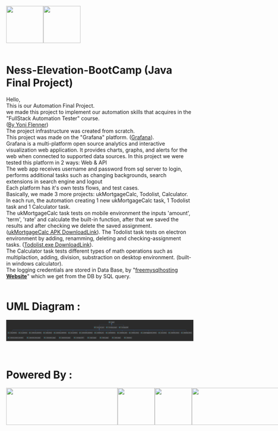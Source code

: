 
 
 </br> 
 <div style="display: flex;">
 <img  style="width: 100px; height:100px;" src="https://media-exp1.licdn.com/dms/image/C4D0BAQHHoy2390q_hA/company-logo_200_200/0/1634044285325?e=1646265600&v=beta&t=f7VKWSC1Yf27z42qw0GG1WVZOp8dyP5Ss4GocxCH-rw">
<img  style="width: 100px; height:100px;" src="https://media-exp1.licdn.com/dms/image/C4E0BAQGmkN91YLXdzA/company-logo_200_200/0/1595238232969?e=1646265600&v=beta&t=vTRjKo_ixni1msBrQd9RCKHbKzfTJov8bLzCqbY0VAA">
 </div>

 </br>
 <h1> Ness-Elevation-BootCamp (Java Final Project)</h1>
 

 
 
 
Hello,</br>
This is our Automation Final Project.</br>
we made this project to implement our automation skills that acquires in the "FullStack Automation Tester" course.</br>
([By Yoni Flenner](https://atidcollege.co.il/))</br>
The project infrastructure was created from scratch.</br>
This project was made on the "Grafana" platform. ([Grafana](https://grafana.com/)).</br>
Grafana is a multi-platform open source analytics and interactive visualization web application. It provides charts, graphs, and alerts for the web when connected to supported data sources.
In this project we were tested this platform in 2 ways: Web & API</br>
The web app receives username and password from sql server to login, performs additional tasks such as changing backgrounds, search extensions in search engine and logout</br>
Each platform has it's own tests flows, and test cases.</br>
Basically, we made 3 more projects: ukMortgageCalc, Todolist, Calculator. In each run, the automation creating 1 new ukMortgageCalc task, 1 Todolist task and 1 Calculator task.</br>
The ukMortgageCalc task tests on mobile environment the inputs 'amount', 'term', 'rate' and calculate the built-in function, after that we saved the results and after checking we delete the saved assignment. ([ukMortgageCalc APK DownloadLink](https://grafana.com/)).
The Todolist task tests on electron environment by adding, renamming, deleting and checking-assignment tasks. ([Todolist.exe DownloadLink](https://atidcollege.co.il/downloads/electron/ToDoList-Setup.exe)).</br>
The Calculator task tests different types of math operations such as multiplaction, adding, division, substraction on desktop environment. (built-in windows calculator).</br>
The logging credentials are stored in Data Base, by "[freemysqlhosting **Website**](https://www.freemysqlhosting.net/)" which we get from the DB by SQL query.</br>
</br>
  <h1>UML Diagram :</h1>

![alt text](https://github.com/Snoiman0047/Java_AutomationFinalProject/blob/main/Image_repository/Image%20from%20iOS.png)

</br>



<h1>Powered By :</h1>
<div style="display: flex;">
<img style="width: 300px; height:100px;" src="https://cdn.icon-icons.com/icons2/2699/PNG/128/grafana_logo_icon_171049.png">
<img style="width: 100px; height: 100px;" src="https://img.icons8.com/officel/2x/selenium-test-automation.png"><br/>
<img style="width: 100px; height:100px;" src="https://static-00.iconduck.com/assets.00/appium-icon-255x256-9rw9ghl0.png">
<img  style="width: 300px; height:100px;" src="https://cdn.icon-icons.com/icons2/2699/PNG/128/jenkins_logo_icon_167854.png">
</div>

